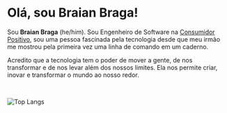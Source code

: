 # Olá, sou Braian Braga! 

Sou **Braian Braga** (he/him). Sou Engenheiro de Software na [Consumidor Positivo](https://github.com/acordoCertoBR), sou uma pessoa fascinada pela tecnologia desde que meu irmão me mostrou pela primeira vez uma linha de comando em um caderno.

Acredito que a tecnologia tem o poder de mover a gente, de nos transformar e de nos levar além dos nossos limites. Ela nos permite criar, inovar e transformar o mundo ao nosso redor.

</br>

![Top Langs](https://github-readme-stats.vercel.app/api/top-langs/?username=Braaaaaaaga&layout=compact)
